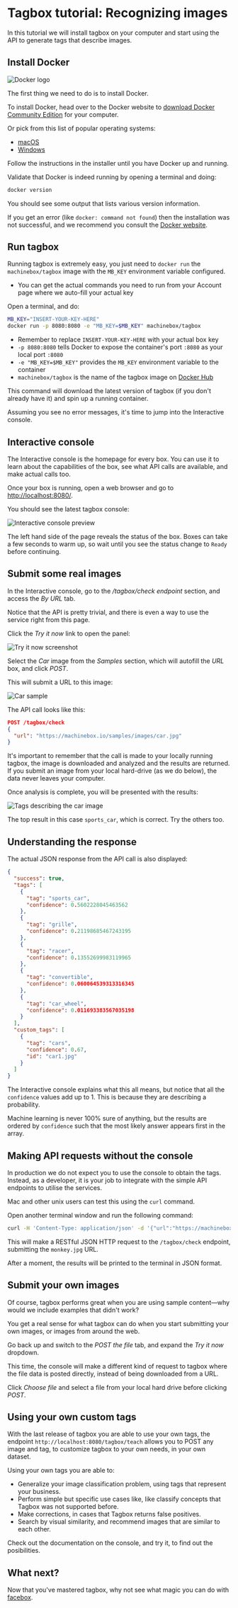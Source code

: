 # Tagbox tutorial: Recognizing images

In this tutorial we will install tagbox on your computer and start using the API to
generate tags that describe images.

## Install Docker

![Docker logo](../../dockerlogo.png)

The first thing we need to do is to install Docker.

To install Docker, head over to the Docker website to [download Docker Community Edition](https://machinebox.io/out/docker/install)
for your computer.

Or pick from this list of popular operating systems:

* [macOS](https://machinebox.io/out/docker/download/mac)
* [Windows](https://machinebox.io/out/docker/download/windows)

Follow the instructions in the installer until you have Docker up and running.

Validate that Docker is indeed running by opening a terminal and doing:

```bash
docker version
```

You should see some output that lists various version information.

If you get an error (like `docker: command not found`) then the installation was not successful, and we
recommend you consult the [Docker website](https://machinebox.io/out/docker/install).

## Run tagbox

Running tagbox is extremely easy, you just need to `docker run` the `machinebox/tagbox` image with the
`MB_KEY` environment variable configured.

* You can get the actual commands you need to run from your Account page where we auto-fill your actual key

Open a terminal, and do:

```bash
MB_KEY="INSERT-YOUR-KEY-HERE"
docker run -p 8080:8080 -e "MB_KEY=$MB_KEY" machinebox/tagbox
```

* Remember to replace `INSERT-YOUR-KEY-HERE` with your actual box key
* `-p 8080:8080` tells Docker to expose the container's port `:8080` as your local port `:8080`
* `-e "MB_KEY=$MB_KEY"` provides the `MB_KEY` environment variable to the container
* `machinebox/tagbox` is the name of the tagbox image on [Docker Hub](https://hub.docker.com/u/machinebox/)

This command will download the latest version of tagbox (if you don't already have it) and spin up
a running container.

Assuming you see no error messages, it's time to jump into the Interactive console.

## Interactive console

The Interactive console is the homepage for every box. You can use it to learn about the capabilities
of the box, see what API calls are available, and make actual calls too.

Once your box is running, open a web browser and go to [http://localhost:8080/](http://localhost:8080/).

You should see the latest tagbox console:

![Interactive console preview](console.png)

The left hand side of the page reveals the status of the box. Boxes can take a few seconds to warm up,
so wait until you see the status change to `Ready` before continuing.

## Submit some real images

In the Interactive console, go to the */tagbox/check endpoint* section, and access the *By URL* tab.

Notice that the API is pretty trivial, and there is even a way to use the service right from this page.

Click the *Try it now* link to open the panel:

![Try it now screenshot](try-it-now.png)

Select the *Car* image from the *Samples* section, which will autofill the *URL* box, and click *POST*.

This will submit a URL to this image:

![Car sample](https://machinebox.io/samples/images/car.jpg)

The API call looks like this:

```json
POST /tagbox/check
{
  "url": "https://machinebox.io/samples/images/car.jpg"
}
```

It's important to remember that the call is made to your locally running tagbox, the image is downloaded and analyzed and the results are returned. If you submit an image from your local hard-drive (as we do below), the data never leaves your computer.

Once analysis is complete, you will be presented with the results:

![Tags describing the car image](tagbox-car-results.png)

The top result in this case `sports_car`, which is correct. Try the others too.

## Understanding the response

The actual JSON response from the API call is also displayed:

```json
{
  "success": true,
  "tags": [
    {
      "tag": "sports_car",
      "confidence": 0.5602228045463562
    },
    {
      "tag": "grille",
      "confidence": 0.21198685467243195
    },
    {
      "tag": "racer",
      "confidence": 0.13552699983119965
    },
    {
      "tag": "convertible",
      "confidence": 0.060064539313316345
    },
    {
      "tag": "car_wheel",
      "confidence": 0.011693383567035198
    }
  ],
  "custom_tags": [
    {
      "tag": "cars",
      "confidence": 0.67,
      "id": "car1.jpg"
    }
  ]
}
```

The Interactive console explains what this all means, but notice that all the `confidence` values add up
to 1. This is because they are describing a probability.

Machine learning is never 100% sure of anything, but the results are ordered by `confidence` such that the most
likely answer appears first in the array.

## Making API requests without the console

In production we do not expect you to use the console to obtain the tags. Instead, as a developer, it is your
job to integrate with the simple API endpoints to utilise the services.

Mac and other unix users can test this using the `curl` command.

Open another terminal window and run the following command:

```bash
curl -H 'Content-Type: application/json' -d '{"url":"https://machinebox.io/samples/images/monkey.jpg"}' http://localhost:8080/tagbox/check
```

This will make a RESTful JSON HTTP request to the `/tagbox/check` endpoint, submitting the `monkey.jpg` URL.

After a moment, the results will be printed to the terminal in JSON format.

## Submit your own images

Of course, tagbox performs great when you are using sample content&mdash;why would we include
examples that didn't work?

You get a real sense for what tagbox can do when you start submitting your own images, or images from
around the web.

Go back up and switch to the *POST the file* tab, and expand the *Try it now* dropdown.

This time, the console will make a different kind of request to tagbox where the file data is posted
directly, instead of being downloaded from a URL.

Click *Choose file* and select a file from your local hard drive before clicking *POST*.

## Using your own custom tags

With the last release of tagbox you are able to use your own tags, the endpoint `http://localhost:8080/tagbox/teach` allows you to POST any image and tag, to customize tagbox to your own needs, in your own dataset.

Using your own tags you are able to:

* Generalize your image classification problem, using tags that represent your business.
* Perform simple but specific use cases like, like classify concepts that Tagbox was not supported before.
* Make corrections, in cases that Tagbox returns false positives.
* Search by visual similarity, and recommend images that are similar to each other.

Check out the documentation on the console, and try it, to find out the posibilities.

## What next?

Now that you've mastered tagbox, why not see what magic you can do with [facebox](/docs/facebox).
